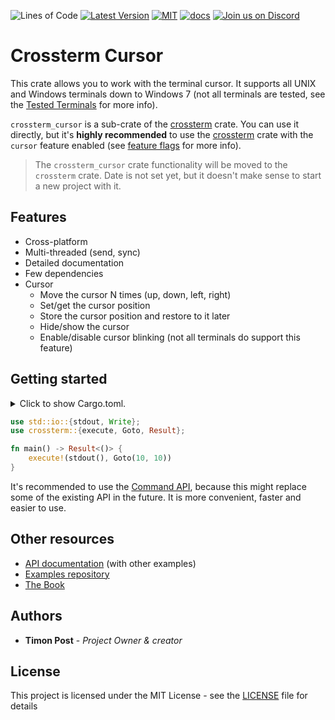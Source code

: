 ![Lines of Code][s7] [![Latest Version][s1]][l1] [![MIT][s2]][l2] [![docs][s3]][l3] [![Join us on Discord][s5]][l5]

# Crossterm Cursor

This crate allows you to work with the terminal cursor. It supports all UNIX and Windows terminals down
to Windows 7 (not all terminals are tested, see the
[Tested Terminals](https://github.com/crossterm-rs/crossterm/blob/master/README.md#tested-terminals) for more info).


`crossterm_cursor` is a sub-crate of the [crossterm](https://crates.io/crates/crossterm) crate. You can use it
directly, but it's **highly recommended** to use the [crossterm](https://crates.io/crates/crossterm) crate with
the `cursor` feature enabled (see [feature flags](https://crossterm-rs.github.io/crossterm/docs/feature_flags.html) for more info).

> The `crossterm_cursor` crate functionality will be moved to the `crossterm` crate. Date is not set yet,
> but it doesn't make sense to start a new project with it.

## Features

- Cross-platform
- Multi-threaded (send, sync)
- Detailed documentation
- Few dependencies
- Cursor
  - Move the cursor N times (up, down, left, right)
  - Set/get the cursor position
  - Store the cursor position and restore to it later
  - Hide/show the cursor
  - Enable/disable cursor blinking (not all terminals do support this feature)

## Getting started

<details>
<summary>
Click to show Cargo.toml.
</summary>

```toml
[dependencies]
# All crossterm features are enabled by default.
crossterm = "0.11"
```

</details>
<p></p>

```rust
use std::io::{stdout, Write};  
use crossterm::{execute, Goto, Result};

fn main() -> Result<()> {
    execute!(stdout(), Goto(10, 10))
}
```

It's recommended to use the [Command API](https://crossterm-rs.github.io/crossterm/docs/command.html),
because this might replace some of the existing API in the future. It is more convenient, faster and
easier to use.

## Other resources

- [API documentation](https://docs.rs/crossterm_cursor/) (with other examples)
- [Examples repository](https://github.com/crossterm-rs/examples)
- [The Book](https://crossterm-rs.github.io/crossterm/docs/index.html)
   
## Authors

* **Timon Post** - *Project Owner & creator*

## License

This project is licensed under the MIT License - see the [LICENSE](./LICENSE) file for details

[s1]: https://img.shields.io/crates/v/crossterm_cursor.svg
[l1]: https://crates.io/crates/crossterm_cursor

[s2]: https://img.shields.io/badge/license-MIT-blue.svg
[l2]: ./LICENSE

[s3]: https://docs.rs/crossterm_cursor/badge.svg
[l3]: https://docs.rs/crossterm_cursor/

[s5]: https://img.shields.io/discord/560857607196377088.svg?logo=discord
[l5]: https://discord.gg/K4nyTDB

[s7]: https://travis-ci.org/crossterm-rs/crossterm.svg?branch=master
